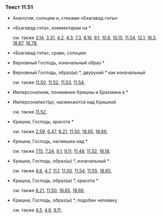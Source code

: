 ### Текст 11.51
	
- Аналогии, солнцем и, стихами «Бхагавад-гиты»

	
- «Бхагавад-гита», комментарии на *

	см. также  [3.14](../03/0314.md),  [3.31](../03/0331.md),  [4.2](../04/0402.md),  [4.3](../04/0403.md),  [7.3](../07/0703.md),  [8.16](../08/0816.md),  [9.1](../09/0901.md),  [10.8](../10/1008.md),  [10.15](../10/1015.md),  [11.54](../11/1154.md),  [12.1](../12/1201.md),  [16.3](../16/1603.md),  [18.67](../18/1867.md),  [18.78](../18/1878.md), 
	
- «Бхагавад-гита», сравн, солнцем

	
- Верховный Господь, изначальный образ *

	
- Верховный Господь, образ(ы) *, двурукий * как изначальный

	см. также  [11.50](../11/1150.md),  [11.52](../11/1152.md),  [11.53](../11/1153.md),  [11.54](../11/1154.md), 
	
- Имперсонализм, понимание Кришны и Брахмана в *

	
- Имперсоналист(ы), насмехаются над Кришной

	см. также  [11.52](../11/1152.md), 
	
- Кришна, Господь, красота *

	см. также  [2.59](../02/0259.md),  [6.47](../06/0647.md),  [8.21](../08/0821.md),  [11.50](../11/1150.md),  [18.65](../18/1865.md),  [18.66](../18/1866.md), 
	
- Кришна, Господь, насмешки над *

	см. также  [7.15](../07/0715.md),  [7.24](../07/0724.md),  [9.1](../09/0901.md),  [9.11](../09/0911.md),  [11.48](../11/1148.md),  [11.52](../11/1152.md),  [16.18](../16/1618.md), 
	
- Кришна, Господь, образ(ы) *, изначальный *

	см. также  [4.6](../04/0406.md),  [4.7](../04/0407.md),  [11.1](../11/1101.md),  [11.50](../11/1150.md),  [11.54](../11/1154.md),  [11.55](../11/1155.md),  [18.65](../18/1865.md), 
	
- Кришна, Господь, образ(ы) *, красота *

	см. также  [8.21](../08/0821.md),  [11.50](../11/1150.md),  [18.65](../18/1865.md),  [18.66](../18/1866.md), 
	
- Кришна, Господь, образ(ы) *, подобен человеку

	см. также  [4.5](../04/0405.md),  [4.6](../04/0406.md),  [9.11](../09/0911.md), 
